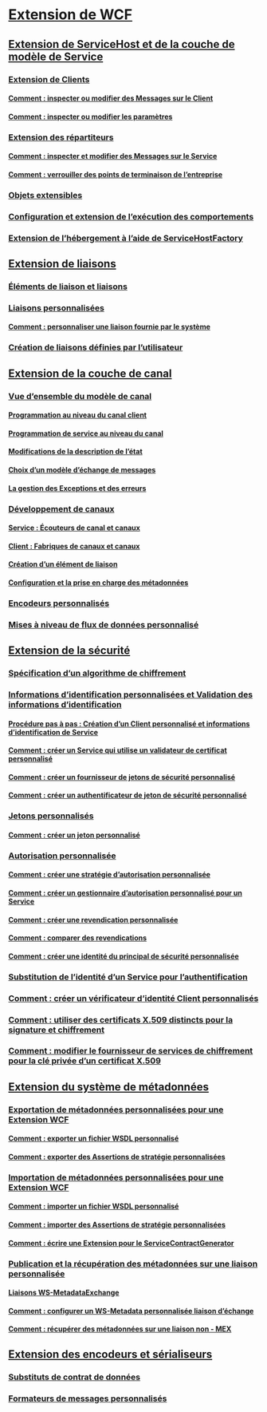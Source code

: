 # [Extension de WCF](extending-wcf.md)
## [Extension de ServiceHost et de la couche de modèle de Service](extending-servicehost-and-the-service-model-layer.md)
### [Extension de Clients](extending-clients.md)
#### [Comment : inspecter ou modifier des Messages sur le Client](how-to-inspect-or-modify-messages-on-the-client.md)
#### [Comment : inspecter ou modifier les paramètres](how-to-inspect-or-modify-parameters.md)
### [Extension des répartiteurs](extending-dispatchers.md)
#### [Comment : inspecter et modifier des Messages sur le Service](how-to-inspect-and-modify-messages-on-the-service.md)
#### [Comment : verrouiller des points de terminaison de l’entreprise](how-to-lock-down-endpoints-in-the-enterprise.md)
### [Objets extensibles](extensible-objects.md)
### [Configuration et extension de l’exécution des comportements](configuring-and-extending-the-runtime-with-behaviors.md)
### [Extension de l’hébergement à l’aide de ServiceHostFactory](extending-hosting-using-servicehostfactory.md)
## [Extension de liaisons](extending-bindings.md)
### [Éléments de liaison et liaisons](bindings-and-binding-elements.md)
### [Liaisons personnalisées](custom-bindings.md)
#### [Comment : personnaliser une liaison fournie par le système](how-to-customize-a-system-provided-binding.md)
### [Création de liaisons définies par l’utilisateur](creating-user-defined-bindings.md)
## [Extension de la couche de canal](extending-the-channel-layer.md)
### [Vue d’ensemble du modèle de canal](channel-model-overview.md)
#### [Programmation au niveau du canal client](client-channel-level-programming.md)
#### [Programmation de service au niveau du canal](service-channel-level-programming.md)
#### [Modifications de la description de l’état](understanding-state-changes.md)
#### [Choix d’un modèle d’échange de messages](choosing-a-message-exchange-pattern.md)
#### [La gestion des Exceptions et des erreurs](handling-exceptions-and-faults.md)
### [Développement de canaux](developing-channels.md)
#### [Service : Écouteurs de canal et canaux](service-channel-listeners-and-channels.md)
#### [Client : Fabriques de canaux et canaux](client-channel-factories-and-channels.md)
#### [Création d’un élément de liaison](creating-a-bindingelement.md)
#### [Configuration et la prise en charge des métadonnées](configuration-and-metadata-support.md)
### [Encodeurs personnalisés](custom-encoders.md)
### [Mises à niveau de flux de données personnalisé](custom-stream-upgrades.md)
## [Extension de la sécurité](extending-security.md)
### [Spécification d’un algorithme de chiffrement](specifying-a-custom-crypto-algorithm.md)
### [Informations d’identification personnalisées et Validation des informations d’identification](custom-credential-and-credential-validation.md)
#### [Procédure pas à pas : Création d’un Client personnalisé et informations d’identification de Service](walkthrough-creating-custom-client-and-service-credentials.md)
#### [Comment : créer un Service qui utilise un validateur de certificat personnalisé](how-to-create-a-service-that-employs-a-custom-certificate-validator.md)
#### [Comment : créer un fournisseur de jetons de sécurité personnalisé](how-to-create-a-custom-security-token-provider.md)
#### [Comment : créer un authentificateur de jeton de sécurité personnalisé](how-to-create-a-custom-security-token-authenticator.md)
### [Jetons personnalisés](custom-tokens.md)
#### [Comment : créer un jeton personnalisé](how-to-create-a-custom-token.md)
### [Autorisation personnalisée](custom-authorization.md)
#### [Comment : créer une stratégie d’autorisation personnalisée](how-to-create-a-custom-authorization-policy.md)
#### [Comment : créer un gestionnaire d’autorisation personnalisé pour un Service](how-to-create-a-custom-authorization-manager-for-a-service.md)
#### [Comment : créer une revendication personnalisée](how-to-create-a-custom-claim.md)
#### [Comment : comparer des revendications](how-to-compare-claims.md)
#### [Comment : créer une identité du principal de sécurité personnalisée](how-to-create-a-custom-principal-identity.md)
### [Substitution de l’identité d’un Service pour l’authentification](overriding-the-identity-of-a-service-for-authentication.md)
### [Comment : créer un vérificateur d’identité Client personnalisés](how-to-create-a-custom-client-identity-verifier.md)
### [Comment : utiliser des certificats X.509 distincts pour la signature et chiffrement](how-to-use-separate-x-509-certificates-for-signing-and-encryption.md)
### [Comment : modifier le fournisseur de services de chiffrement pour la clé privée d’un certificat X.509](change-cryptographic-provider-x509-certificate-private-key.md)
## [Extension du système de métadonnées](extending-the-metadata-system.md)
### [Exportation de métadonnées personnalisées pour une Extension WCF](exporting-custom-metadata-for-a-wcf-extension.md)
#### [Comment : exporter un fichier WSDL personnalisé](how-to-export-custom-wsdl.md)
#### [Comment : exporter des Assertions de stratégie personnalisées](how-to-export-custom-policy-assertions.md)
### [Importation de métadonnées personnalisées pour une Extension WCF](importing-custom-metadata-for-a-wcf-extension.md)
#### [Comment : importer un fichier WSDL personnalisé](how-to-import-custom-wsdl.md)
#### [Comment : importer des Assertions de stratégie personnalisées](how-to-import-custom-policy-assertions.md)
#### [Comment : écrire une Extension pour le ServiceContractGenerator](how-to-write-an-extension-for-the-servicecontractgenerator.md)
### [Publication et la récupération des métadonnées sur une liaison personnalisée](publishing-and-retrieving-metadata-over-a-custom-binding.md)
#### [Liaisons WS-MetadataExchange](ws-metadataexchange-bindings.md)
#### [Comment : configurer un WS-Metadata personnalisée liaison d’échange](how-to-configure-a-custom-ws-metadata-exchange-binding.md)
#### [Comment : récupérer des métadonnées sur une liaison non - MEX](how-to-retrieve-metadata-over-a-non-mex-binding.md)
## [Extension des encodeurs et sérialiseurs](extending-encoders-and-serializers.md)
### [Substituts de contrat de données](data-contract-surrogates.md)
### [Formateurs de messages personnalisés](custom-message-formatters.md)
